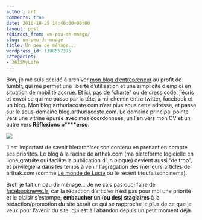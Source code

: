 ```yaml
---
author: art
comments: true
date: 2010-10-25 14:46:00+00:00
layout: post
redirect_from: un-peu-de-mnage/
slug: un-peu-de-mnage
title: Un peu de ménage...
wordpress_id: 1398557375
categories:
- 3615MyLife
---
```


Bon, je me suis décidé à archiver [mon blog d’entrepreneur](http://blog.arthurlacoste.com) au profit de tumblr, qui me permet une liberté d’utilisation et une simplicité d’emploi en situation de mobilité accrue. Et ici, pas de “charte” ou de dress code, j’écris et envoi ce qui me passe par la tête, à mi-chemin entre twitter, facebook et un blog. Mon blog arthurlacoste.com n’est plus sous cette adresse, et passe sur le sous-domaine blog.arthurlacoste.com. Le domaine principal pointe vers une vitrine épurée avec mes coordonnées, un lien vers mon CV et un autre vers **Réflexions p****erso**.

![](http://media.tumblr.com/tumblr_laup13XfNV1qdcra3.png)

Il est important de savoir hierarchiser son contenu en prenant en compte ses priorités. Le blog à la racine de arthak.com (ma plateforme logicielle en ligne gratuite qui facilite la publication d’un blogue) devient aussi “de trop”, et privilégiera dans les temps à venir l’agrégation des meilleurs articles de arthak.com (comme [Le monde de Lucie](http://lucie.irz.fr) ou le récent titoufaitsoncinema).

Bref, je fait un peu de ménage… Je ne sais pas quoi faire de [facebooknews.fr](http://fbn.irz.fr), car la rédaction d’articles n’est pas pour moi une priorité et le plaisir s’estompe, **embaucher un (ou des) stagiaires** à la rédaction/promotion du site serait ce qui se rapproche le plus de ce que je veux pour l’avenir du site, qui est à l’abandon depuis un petit moment déjà.
